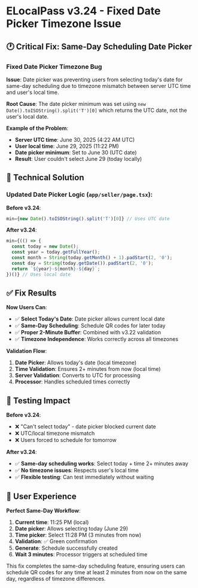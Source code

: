 # ELocalPass v3.24 - Fixed Date Picker Timezone Issue

## 🕐 Critical Fix: Same-Day Scheduling Date Picker

### Fixed Date Picker Timezone Bug
**Issue**: Date picker was preventing users from selecting today's date for same-day scheduling due to timezone mismatch between server UTC time and user's local time.

**Root Cause**: The date picker minimum was set using `new Date().toISOString().split('T')[0]` which returns the UTC date, not the user's local date.

**Example of the Problem**:
- **Server UTC time**: June 30, 2025 (4:22 AM UTC)
- **User local time**: June 29, 2025 (11:22 PM)  
- **Date picker minimum**: Set to June 30 (UTC date)
- **Result**: User couldn't select June 29 (today locally)

## 🎯 Technical Solution

### Updated Date Picker Logic (`app/seller/page.tsx`):

**Before v3.24**:
```javascript
min={new Date().toISOString().split('T')[0]} // Uses UTC date
```

**After v3.24**:
```javascript
min={(() => {
  const today = new Date();
  const year = today.getFullYear();
  const month = String(today.getMonth() + 1).padStart(2, '0');
  const day = String(today.getDate()).padStart(2, '0');
  return `${year}-${month}-${day}`;
})()} // Uses local date
```

## ✅ Fix Results

**Now Users Can**:
- ✅ **Select Today's Date**: Date picker allows current local date
- ✅ **Same-Day Scheduling**: Schedule QR codes for later today  
- ✅ **Proper 2-Minute Buffer**: Combined with v3.22 validation
- ✅ **Timezone Independence**: Works correctly across all timezones

**Validation Flow**:
1. **Date Picker**: Allows today's date (local timezone)
2. **Time Validation**: Ensures 2+ minutes from now (local time)
3. **Server Validation**: Converts to UTC for processing
4. **Processor**: Handles scheduled times correctly

## 🧪 Testing Impact

**Before v3.24**:
- ❌ "Can't select today" - date picker blocked current date
- ❌ UTC/local timezone mismatch 
- ❌ Users forced to schedule for tomorrow

**After v3.24**:
- ✅ **Same-day scheduling works**: Select today + time 2+ minutes away
- ✅ **No timezone issues**: Respects user's local time
- ✅ **Flexible testing**: Can test immediately without waiting

## 🚀 User Experience

**Perfect Same-Day Workflow**:
1. **Current time**: 11:25 PM (local)
2. **Date picker**: Allows selecting today (June 29)
3. **Time picker**: Select 11:28 PM (3 minutes from now)
4. **Validation**: ✅ Green confirmation
5. **Generate**: Schedule successfully created
6. **Wait 3 minutes**: Processor triggers at scheduled time

This fix completes the same-day scheduling feature, ensuring users can schedule QR codes for any time at least 2 minutes from now on the same day, regardless of timezone differences. 